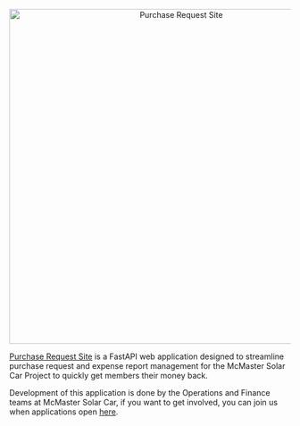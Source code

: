 <!-- copying the README About for now -->

<p align="center">
  <img alt="Purchase Request Site" src="https://www.appliedprecision.ca/wp-content/uploads/2023/06/Png-Logo.png" width="600">
</p>

[Purchase Request Site](https://github.com/McMaster-Solar-Car-Project/purchase-request-site) is a FastAPI web application designed to streamline purchase request and expense report management for the McMaster Solar Car Project to quickly get members their money back.

Development of this application is done by the Operations and Finance teams at McMaster Solar Car, if you want to get involved, you can join us when applications open [here](https://www.mcmastersolarcar.com/join).
